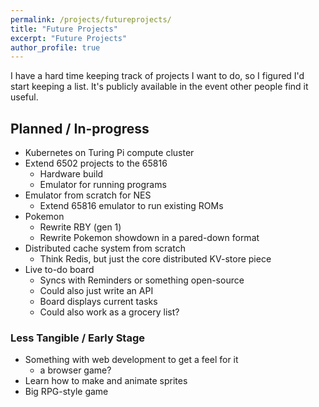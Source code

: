 ```yaml
---
permalink: /projects/futureprojects/
title: "Future Projects"
excerpt: "Future Projects"
author_profile: true
---
```


I have a hard time keeping track of projects I want to do, so I figured I'd start keeping a list. It's publicly available in the event other people find it useful.

## Planned / In-progress

- Kubernetes on Turing Pi compute cluster
- Extend 6502 projects to the 65816
    - Hardware build
    - Emulator for running programs
- Emulator from scratch for NES
    - Extend 65816 emulator to run existing ROMs
- Pokemon
    - Rewrite RBY (gen 1)
    - Rewrite Pokemon showdown in a pared-down format
- Distributed cache system from scratch 
    - Think Redis, but just the core distributed KV-store piece
- Live to-do board
    - Syncs with Reminders or something open-source
    - Could also just write an API
    - Board displays current tasks
    - Could also work as a grocery list?

### Less Tangible / Early Stage

- Something with web development to get a feel for it
    - a browser game?
- Learn how to make and animate sprites
- Big RPG-style game
